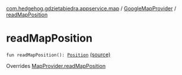 [com.hedgehog.gdzietabiedra.appservice.map](../index.md) / [GoogleMapProvider](index.md) / [readMapPosition](./read-map-position.md)

# readMapPosition

`fun readMapPosition(): `[`Position`](../../com.github.asvid.biedra.domain/-position/index.md) [(source)](https://github.com/asvid/GdzieTaBiedra/tree/master/app/src/main/java/com/hedgehog/gdzietabiedra/appservice/map/GoogleMapProvider.kt#L87)

Overrides [MapProvider.readMapPosition](../-map-provider/read-map-position.md)

